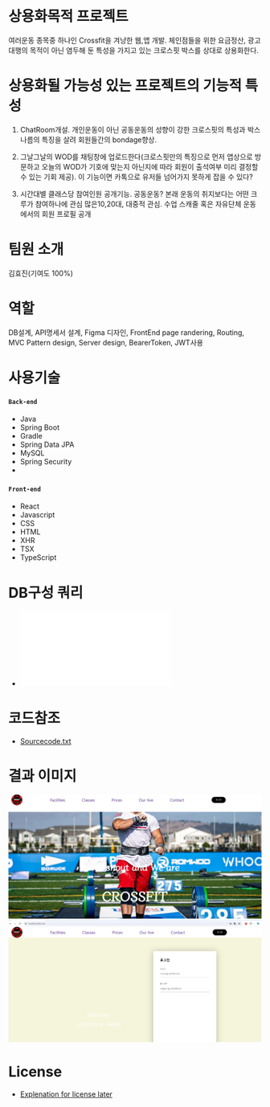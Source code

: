 # 상용화목적 프로젝트
여러운동 종목중 하나인 Crossfit을 겨냥한 웹,앱 개발. 체인점들을 위한 요금정산, 광고대행의 목적이 아닌 염두해 둔 특성을 가지고 있는 크로스핏 박스를 상대로 상용화한다. 

# 상용화될 가능성 있는 프로젝트의 기능적 특성
1. ChatRoom개설. 개인운동이 아닌 공동운동의 성향이 강한 크로스핏의 특성과 박스 나름의 특징을 살려 회원들간의 bondage향상. 

1. 그날그날의 WOD를 채팅창에 업로드한다(크로스핏만의 특징으로 먼저 앱상으로 방문하고 오늘의 WOD가 기호에 맞는지 아닌지에 따라 회원이 출석여부 미리 결정할수 있는 기회 제공). 이 기능이면 카톡으로 유저들 넘어가지 못하게 잡을 수 있다?

1. 시간대별 클래스당 참여인원 공개기능. 공동운동? 본래 운동의 취지보다는 어떤 크루가 참여하나에 관심 많은10,20대, 대중적 관심. 수업 스캐줄 혹은 자유단체 운동에서의 회원 프로필 공개


# 팀원 소개 
김효진(기여도 100%)

# 역할
DB설계, API명세서 설계, Figma 디자인, FrontEnd page randering, Routing, MVC Pattern design, Server design, BearerToken, JWT사용

# 사용기술
 #### `Back-end`
  - Java 
  - Spring Boot 
  - Gradle
  - Spring Data JPA
  - MySQL
  - Spring Security
  - 
#### `Front-end`
  - React
  - Javascript
  - CSS
  - HTML
  - XHR
  - TSX
  - TypeScript

# DB구성 쿼리 
- ![sql](DDL.sql)
# 코드참조
- [Sourcecode.txt](https://github.com/dhflekddy/MYWorkoutProject)
  
# 결과 이미지
![](imgs/Home.png) ![](imgs/Authorization.png) 

# License
- [Explenation for license later](LICENSE)